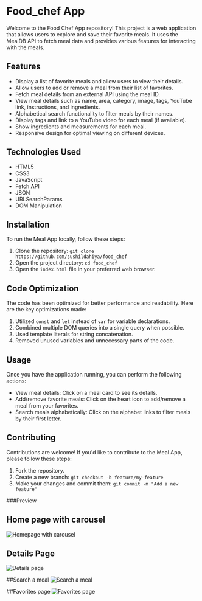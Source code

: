 # Food_chef App

Welcome to the Food Chef App repository! This project is a web application that allows users to explore and save their favorite meals. It uses the MealDB API to fetch meal data and provides various features for interacting with the meals.

## Features
- Display a list of favorite meals and allow users to view their details.
- Allow users to add or remove a meal from their list of favorites.
- Fetch meal details from an external API using the meal ID.
- View meal details such as name, area, category, image, tags, YouTube link, instructions, and ingredients.
- Alphabetical search functionality to filter meals by their names.
- Display tags and link to a YouTube video for each meal (if available).
- Show ingredients and measurements for each meal.
- Responsive design for optimal viewing on different devices.

## Technologies Used

- HTML5
- CSS3
- JavaScript
- Fetch API
- JSON
- URLSearchParams
- DOM Manipulation
## Installation

To run the Meal App locally, follow these steps:

1. Clone the repository: `git clone https://github.com/sushildahiya/food_chef`
2. Open the project directory: `cd food_chef`
3. Open the `index.html` file in your preferred web browser.

## Code Optimization

The code has been optimized for better performance and readability. Here are the key optimizations made:

1. Utilized `const` and `let` instead of `var` for variable declarations.
2. Combined multiple DOM queries into a single query when possible.
3. Used template literals for string concatenation.
4. Removed unused variables and unnecessary parts of the code.

## Usage

Once you have the application running, you can perform the following actions:
- View meal details: Click on a meal card to see its details.
- Add/remove favorite meals: Click on the heart icon to add/remove a meal from your favorites.
- Search meals alphabetically: Click on the alphabet links to filter meals by their first letter.

## Contributing

Contributions are welcome! If you'd like to contribute to the Meal App, please follow these steps:

1. Fork the repository.
2. Create a new branch: `git checkout -b feature/my-feature`
3. Make your changes and commit them: `git commit -m "Add a new feature"`

###Preview
## Home page with carousel
![Homepage with carousel](https://github.com/sushildahiya/food_chef/assets/97718833/74a0423c-18ec-4422-8b59-58d88b530843)

## Details Page
![Details page](https://github.com/sushildahiya/food_chef/assets/97718833/286e2cda-e3d3-4270-a5c4-c620c79ce908)

##Search a meal
![Search a meal](https://github.com/sushildahiya/food_chef/assets/97718833/7bc93510-060f-473f-a693-3ea88fce341a)

##Favorites page
![Favorites page](https://github.com/sushildahiya/food_chef/assets/97718833/d31d1301-8df2-41d0-b33e-ad10734c9aca)



